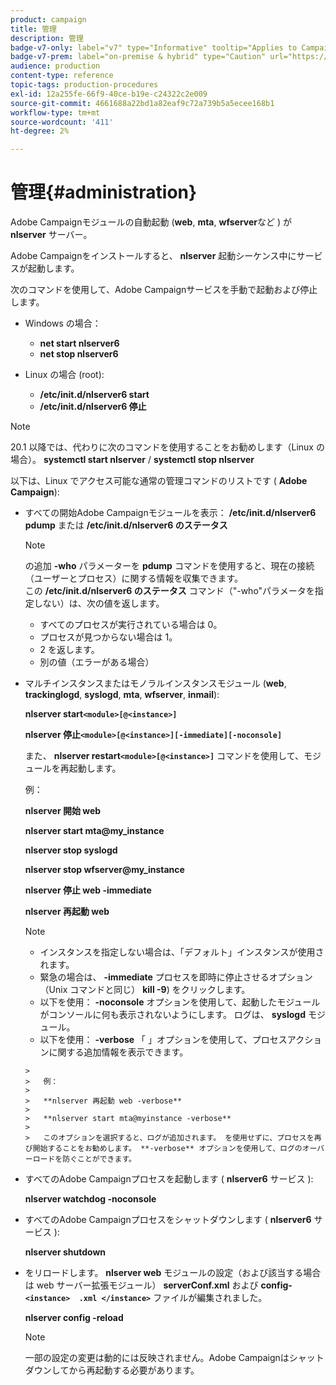 ```yaml
---
product: campaign
title: 管理
description: 管理
badge-v7-only: label="v7" type="Informative" tooltip="Applies to Campaign Classic v7 only"
badge-v7-prem: label="on-premise & hybrid" type="Caution" url="https://experienceleague.adobe.com/docs/campaign-classic/using/installing-campaign-classic/architecture-and-hosting-models/hosting-models-lp/hosting-models.html" tooltip="Applies to on-premise and hybrid deployments only"
audience: production
content-type: reference
topic-tags: production-procedures
exl-id: 12a255fe-66f9-40ce-b19e-c24322c2e009
source-git-commit: 4661688a22bd1a82eaf9c72a739b5a5ecee168b1
workflow-type: tm+mt
source-wordcount: '411'
ht-degree: 2%

---
```


# 管理{#administration}



Adobe Campaignモジュールの自動起動 (**web**, **mta**, **wfserver**&#x200B;など ) が **nlserver** サーバー。

Adobe Campaignをインストールすると、 **nlserver** 起動シーケンス中にサービスが起動します。

次のコマンドを使用して、Adobe Campaignサービスを手動で起動および停止します。

* Windows の場合：

   * **net start nlserver6**
   * **net stop nlserver6**

* Linux の場合 (root):

   * **/etc/init.d/nlserver6 start**
   * **/etc/init.d/nlserver6 停止**

>[!NOTE]
>
>20.1 以降では、代わりに次のコマンドを使用することをお勧めします（Linux の場合）。 **systemctl start nlserver** / **systemctl stop nlserver**

以下は、Linux でアクセス可能な通常の管理コマンドのリストです ( **Adobe Campaign**):

* すべての開始Adobe Campaignモジュールを表示： **/etc/init.d/nlserver6 pdump** または **/etc/init.d/nlserver6 のステータス**

   >[!NOTE]
   >
   >の追加 **-who** パラメーターを **pdump** コマンドを使用すると、現在の接続（ユーザーとプロセス）に関する情報を収集できます。\
   >この **/etc/init.d/nlserver6 のステータス** コマンド（&quot;-who&quot;パラメータを指定しない）は、次の値を返します。
   >
   >    * すべてのプロセスが実行されている場合は 0。
   >    * プロセスが見つからない場合は 1。
   >    * 2 を返します。
   >    * 別の値（エラーがある場合）


* マルチインスタンスまたはモノラルインスタンスモジュール (**web**, **trackinglogd**, **syslogd**, **mta**, **wfserver**, **inmail**):

   **nlserver start`<module>[@<instance>]`**

   **nlserver 停止`<module>[@<instance>][-immediate][-noconsole]`**

   また、 **nlserver restart`<module>[@<instance>]`** コマンドを使用して、モジュールを再起動します。

   例：

   **nlserver 開始 web**

   **nlserver start mta@my_instance**

   **nlserver stop syslogd**

   **nlserver stop wfserver@my_instance**

   **nlserver 停止 web -immediate**

   **nlserver 再起動 web**

   >[!NOTE]
   >
   >* インスタンスを指定しない場合は、「デフォルト」インスタンスが使用されます。
   >* 緊急の場合は、 **-immediate** プロセスを即時に停止させるオプション（Unix コマンドと同じ） **kill -9**) をクリックします。
   >* 以下を使用： **-noconsole** オプションを使用して、起動したモジュールがコンソールに何も表示されないようにします。 ログは、 **syslogd** モジュール。
   >* 以下を使用： **-verbose** 「 」オプションを使用して、プロセスアクションに関する追加情報を表示できます。

      >
      >   例：
      >
      >   **nlserver 再起動 web -verbose**
      >
      >   **nlserver start mta@myinstance -verbose**
      >
      >   このオプションを選択すると、ログが追加されます。 を使用せずに、プロセスを再び開始することをお勧めします。 **-verbose** オプションを使用して、ログのオーバーロードを防ぐことができます。


* すべてのAdobe Campaignプロセスを起動します ( **nlserver6** サービス ):

   **nlserver watchdog -noconsole**

* すべてのAdobe Campaignプロセスをシャットダウンします ( **nlserver6** サービス ):

   **nlserver shutdown**

* をリロードします。 **nlserver web** モジュールの設定（および該当する場合は web サーバー拡張モジュール） **serverConf.xml** および **config-`<instance>  .xml </instance>`** ファイルが編集されました。

   **nlserver config -reload**

   >[!NOTE]
   >
   >一部の設定の変更は動的には反映されません。Adobe Campaignはシャットダウンしてから再起動する必要があります。
